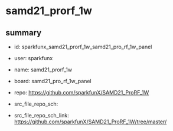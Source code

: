 # samd21_prorf_1w
 
## summary 
* id: sparkfunx_samd21_prorf_1w_samd21_pro_rf_1w_panel
* user: sparkfunx
* name: samd21_prorf_1w
* board: samd21_pro_rf_1w_panel
* repo: https://github.com/sparkfunX/SAMD21_ProRF_1W



* src_file_repo_sch: 
* src_file_repo_sch_link: https://github.com/sparkfunX/SAMD21_ProRF_1W/tree/master/




